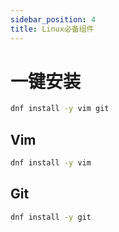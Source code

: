 ```yaml
---
sidebar_position: 4
title: Linux必备组件
---
```


# 一键安装

```bash
dnf install -y vim git
```

## Vim

```bash
dnf install -y vim
```

## Git

```bash
dnf install -y git
```

